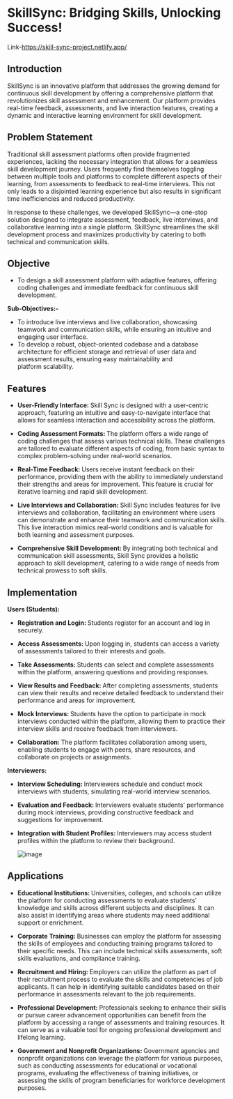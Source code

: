 # SkillSync: Bridging Skills, Unlocking Success!

Link-https://skill-sync-project.netlify.app/

## Introduction

SkillSync is an innovative platform that addresses the growing demand for continuous skill development by offering a comprehensive platform that revolutionizes skill assessment and enhancement. Our platform provides real-time feedback, assessments, and live interaction features, creating a dynamic and interactive learning environment for skill development.

## Problem Statement

Traditional skill assessment platforms often provide fragmented experiences, lacking the necessary integration that allows for a seamless skill development journey. Users frequently find themselves toggling between multiple tools and platforms to complete different aspects of their learning, from assessments to feedback to real-time interviews. This not only leads to a disjointed learning experience but also results in significant time inefficiencies and reduced productivity.

In response to these challenges, we developed SkillSync—a one-stop solution designed to integrate assessment, feedback, live interviews, and collaborative learning into a single platform. SkillSync streamlines the skill development process and maximizes productivity by catering to both technical and communication skills.

## Objective

- To design a skill assessment platform with adaptive features, offering coding challenges and immediate feedback for continuous skill development.

<b> Sub-Objectives:- </b>
- To introduce live interviews and live collaboration, showcasing teamwork and communication skills, while ensuring an intuitive and engaging user interface.
- To develop a robust, object-oriented codebase and a database architecture for efficient storage and retrieval of user data and assessment results, ensuring easy maintainability and platform scalability.

## Features

- <b> User-Friendly Interface: </b> Skill Sync is designed with a user-centric approach, featuring an intuitive and easy-to-navigate interface that allows for seamless interaction and accessibility across the platform.

- <b> Coding Assessment Formats: </b> The platform offers a wide range of coding challenges that assess various technical skills. These challenges are tailored to evaluate different aspects of coding, from basic syntax to complex problem-solving under real-world scenarios.

- <b> Real-Time Feedback: </b> Users receive instant feedback on their performance, providing them with the ability to immediately understand their strengths and areas for improvement. This feature is crucial for iterative learning and rapid skill development.

- <b> Live Interviews and Collaboration: </b> Skill Sync includes features for live interviews and collaboration, facilitating an environment where users can demonstrate and enhance their teamwork and communication skills. This live interaction mimics real-world conditions and is valuable for both learning and assessment purposes.

- <b> Comprehensive Skill Development: </b> By integrating both technical and communication skill assessments, Skill Sync provides a holistic approach to skill development, catering to a wide range of needs from technical prowess to soft skills.

## Implementation

<b> Users (Students): </b>

- <b> Registration and Login: </b> Students register for an account and log in securely.

- <b> Access Assessments: </b> Upon logging in, students can access a variety of assessments tailored to their interests and goals.

- <b> Take Assessments: </b> Students can select and complete assessments within the platform, answering questions and providing responses.

- <b> View Results and Feedback: </b> After completing assessments, students can view their results and receive detailed feedback to understand their performance and areas for improvement.

- <b> Mock Interviews: </b> Students have the option to participate in mock interviews conducted within the platform, allowing them to practice their interview skills and receive feedback from interviewers.

- <b> Collaboration: </b> The platform facilitates collaboration among users, enabling students to engage with peers, share resources, and collaborate on projects or assignments.

<b> Interviewers: </b>

- <b> Interview Scheduling: </b> Interviewers schedule and conduct mock interviews with students, simulating real-world interview scenarios. 

- <b> Evaluation and Feedback: </b> Interviewers evaluate students' performance during mock interviews, providing constructive feedback and suggestions for improvement.

- <b> Integration with Student Profiles: </b> Interviewers may access student profiles within the platform to review their background.

  ![image](https://github.com/Shubhiidixit/SkillSync/assets/96081477/9ec5d18e-7ef8-40d4-93c2-6961e1bdb4cb)


## Applications

- <b> Educational Institutions: </b> Universities, colleges, and schools can utilize the platform for conducting assessments to evaluate students' knowledge and skills across different subjects and disciplines. It can also assist in identifying areas where students may need additional support or enrichment. 

- <b> Corporate Training: </b> Businesses can employ the platform for assessing the skills of employees and conducting training programs tailored to their specific needs. This can include technical skills assessments, soft skills evaluations, and compliance training. 
 
- <b> Recruitment and Hiring: </b> Employers can utilize the platform as part of their recruitment process to evaluate the skills and competencies of job applicants. It can help in identifying suitable candidates based on their performance in assessments relevant to the job requirements.  

- <b> Professional Development: </b> Professionals seeking to enhance their skills or pursue career advancement opportunities can benefit from the platform by accessing a range of assessments and training resources. It can serve as a valuable tool for ongoing professional development and lifelong learning.  

- <b> Government and Nonprofit Organizations: </b> Government agencies and nonprofit organizations can leverage the platform for various purposes, such as conducting assessments for educational or vocational programs, evaluating the effectiveness of training initiatives, or assessing the skills of program beneficiaries for workforce development purposes.  










